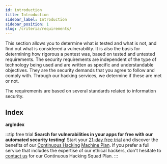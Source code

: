 ```yaml
---
id: introduction
title: Introduction
sidebar_label: Introduction
sidebar_position: 1
slug: /criteria/requirements/
---
```


<head>
  <title>Requirements | Criteria | Fluid Attacks Documentation</title>
</head>

This section allows you to determine
what is tested and what is not,
and find out what is considered a vulnerability.
It is also the basis for determining
how rigorous a pentest was,
based on tested and untested requirements.
The security requirements are independent
of the type of technology being used
and are written as specific and understandable objectives.
They are the security demands
that you agree to follow and comply with.
Through our hacking services,
we determine if these are met or not.

The requirements are based on several standards
related to information security.

## Index

__argIndex__

:::tip free trial
**Search for vulnerabilities in your apps for free
with our automated security testing!**
Start your [21-day free trial](https://fluidattacks.com/free-trial/)
and discover the benefits of our [Continuous Hacking](https://fluidattacks.com/services/continuous-hacking/)
[Machine Plan](https://fluidattacks.com/plans/).
If you prefer a full service
that includes the expertise of our ethical hackers,
don't hesitate to [contact us](https://fluidattacks.com/contact-us/)
for our Continuous Hacking Squad Plan.
:::
